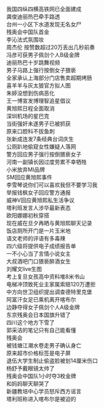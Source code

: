 我国四纵四横高铁网已全面建成  
龚俊迪丽热巴牵手路透  
台州一小区下水道发现无名女尸  
残奥会中国队首金  
李沁法式氛围妆  
周杰伦 按赞数超过20万丢出几秒前奏  
冯彦可获男子佩剑个人B级金牌  
迪丽热巴十岁跳舞视频  
男子马路上强行按倒女子猥亵  
全家承认上海部分门店售卖超期烤肠  
喜羊羊与灰太狼官方拟人图  
朱婷没想到伤病恶化  
王一博宣发博理智追星倡议  
黄旭熙日程全面取消  
深圳机场的星巴克  
当街强奸未遂男子已被抓获  
原来口腔科不拔鱼刺  
张新成连发7条经典台词庆生  
公厕趴地偷窥女性嫌疑人落网  
警方回应男子强行按倒猥亵女子  
河南一副镇长因过度劳累不幸牺牲  
小米放弃MI品牌  
SM回应黄旭熙事件  
李雪琴说你们可以喜欢我但不要学习我  
举报钱枫女子回应警方通报  
威神V回应黄旭熙私生活争议  
塔利班发言人涉华最新表态  
欧阳娜娜初秋穿搭  
现在威在旦夕再晒与黄旭熙聊天记录  
饭店厕所开门是一片玉米地  
语文老师的评语有多毒辣  
四六级将提供电子成绩报告单  
一不小心当了言情小说女主  
大叔酒吧门口猥亵醉酒女生  
刘耀文live生图  
考上复旦女孩高中资料堆8米书山  
电梯冲顶致死业主家属索赔120万遭拒  
中方向世卫组织提出调查德特里克堡  
阿富汗女足已乘机离开喀布尔  
边静夺得女子佩剑个人A级金牌  
东京残奥会日本国旗升错了  
四川这个地方下雪了  
郭采洁的笔记只有自己能看懂  
残奥会  
被钱塘江潮水卷走男子确认身亡  
原来超市价格标签是电子屏  
退伍大学生制止偷盗脸被划14厘米伤口  
杨舒予戴眼镜太帅了  
残奥会中国队1小时夺3枚金牌  
和妈妈聊天聊哭了  
新疆教培中心学员怒斥西方谣言  
塔利班称进入喀布尔是被迫的  
